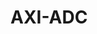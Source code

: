 # AXI-ADC

```{devicetree} /wsshare/analog_work/vger/linux/Documentation/devicetree/bindings/iio/adc/adi,axi-adc.yaml
```